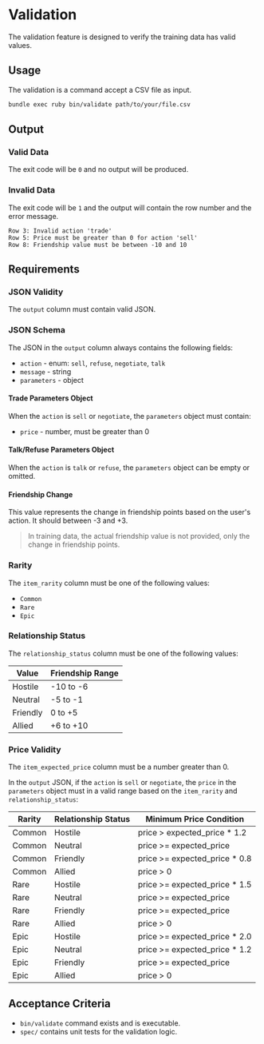 # Validation

The validation feature is designed to verify the training data has valid values.

## Usage

The validation is a command accept a CSV file as input.

```bash
bundle exec ruby bin/validate path/to/your/file.csv
```

## Output

### Valid Data

The exit code will be `0` and no output will be produced.

### Invalid Data

The exit code will be `1` and the output will contain the row number and the error message.

```
Row 3: Invalid action 'trade'
Row 5: Price must be greater than 0 for action 'sell'
Row 8: Friendship value must be between -10 and 10
```

## Requirements

### JSON Validity

The `output` column must contain valid JSON.

### JSON Schema

The JSON in the `output` column always contains the following fields:

- `action` - enum: `sell`, `refuse`, `negotiate`, `talk`
- `message` - string
- `parameters` - object

#### Trade Parameters Object

When the `action` is `sell` or `negotiate`, the `parameters` object must contain:

- `price` - number, must be greater than 0

#### Talk/Refuse Parameters Object

When the `action` is `talk` or `refuse`, the `parameters` object can be empty or omitted.

#### Friendship Change

This value represents the change in friendship points based on the user's action. It should between -3 and +3.

> In training data, the actual friendship value is not provided, only the change in friendship points.

### Rarity

The `item_rarity` column must be one of the following values:

- `Common`
- `Rare`
- `Epic`

### Relationship Status

The `relationship_status` column must be one of the following values:

| Value    | Friendship Range |
|----------|------------------|
| Hostile  | -10 to -6        |
| Neutral  | -5 to -1         |
| Friendly | 0 to +5          |
| Allied   | +6 to +10        |

### Price Validity

The `item_expected_price` column must be a number greater than 0.

In the `output` JSON, if the `action` is `sell` or `negotiate`, the `price` in the `parameters` object must in a valid range based on the `item_rarity` and `relationship_status`:

| Rarity | Relationship Status | Minimum Price Condition       |
|--------|---------------------|-------------------------------|
| Common | Hostile             | price > expected_price * 1.2  |
| Common | Neutral             | price >= expected_price       |
| Common | Friendly            | price >= expected_price * 0.8 |
| Common | Allied              | price > 0                     |
| Rare   | Hostile             | price >= expected_price * 1.5  |
| Rare   | Neutral             | price >= expected_price       |
| Rare   | Friendly            | price >= expected_price       |
| Rare   | Allied              | price > 0                     |
| Epic   | Hostile             | price >= expected_price * 2.0  |
| Epic   | Neutral             | price >= expected_price * 1.2  |
| Epic   | Friendly            | price >= expected_price       |
| Epic   | Allied              | price > 0                     |

## Acceptance Criteria

- `bin/validate` command exists and is executable.
- `spec/` contains unit tests for the validation logic.

